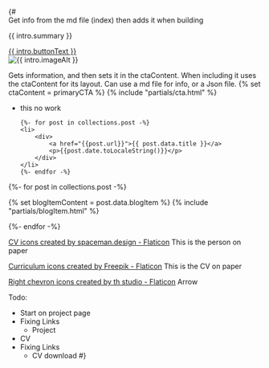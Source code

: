 {# 	
Get info from the md file (index) then adds it when building
    </div>
		<p class="">{{ intro.summary }}</p>
		<a href="{{ intro.buttonUrl }}" class="button">{{ intro.buttonText }}</a>
	</div>
	<div class="">
		<img class="" src="{{ intro.image }}" alt="{{ intro.imageAlt }}" />
	</div>


Gets information, and then sets it in the ctaContent.
When including it uses the ctaContent for its layout.
Can use a md file for info, or a Json file.
{% set ctaContent = primaryCTA %}
{% include "partials/cta.html" %}


<ul>
	<li> this no work</li>

	{%- for post in collections.post -%}
	<li>
		<div>
			<a href="{{post.url}}">{{ post.data.title }}</a>
			<p>{{post.date.toLocaleString()}}</p>
		</div>
	</li>
	{%- endfor -%}
</ul>


{%- for post in collections.post -%}

{% set blogItemContent = post.data.blogItem %}
{% include "partials/blogItem.html" %}

{%- endfor -%}


<a href="https://www.flaticon.com/free-icons/cv" title="CV icons">CV icons created by spaceman.design - Flaticon</a>
This is the person on paper 

<a href="https://www.flaticon.com/free-icons/curriculum" title="curriculum icons">Curriculum icons created by Freepik - Flaticon</a>
This is the CV on paper 

<a href="https://www.flaticon.com/free-icons/right-chevron" title="right chevron icons">Right chevron icons created by th studio - Flaticon</a>
Arrow

Todo:
- Start on project page 
- Fixing Links 
    * Project
- CV
- Fixing Links 
    * CV download  #}